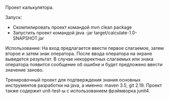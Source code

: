 Проект калькулятора.

Запуск:
* Скомпилировать проект командой mvn clean package
* Запустить проект командой java -jar target/calculate-1.0-SNAPSHOT.jar

Использование:
На вход предлагается ввести первое слагаемое, затем второе и затем знак оператора.
После ввода оператора на экране выведется результат.
В случае некорректных слагаемых или знака оператора появится сообщение об ошибке и будет предложено ввести значение заново.

Тренировочный проект для подтверждения знания основных инструментов разработки на java,
а именно: maven 3.5, git 2.19.
Проект также содержит unit-test-ы с использованием фрэймворка junit4.